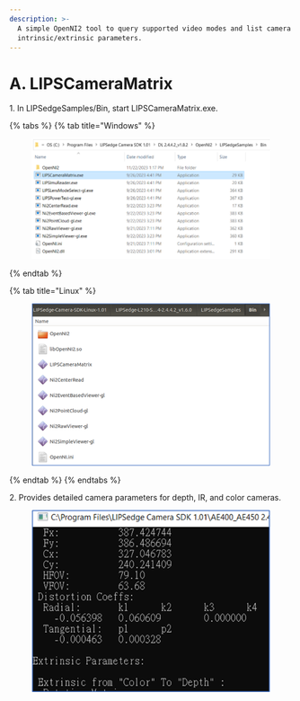 ```yaml
---
description: >-
  A simple OpenNI2 tool to query supported video modes and list camera
  intrinsic/extrinsic parameters.
---
```


# A. LIPSCameraMatrix

1\. In LIPSedgeSamples/Bin, start LIPSCameraMatrix.exe.

{% tabs %}
{% tab title="Windows" %}
<figure><img src="../../.gitbook/assets/image (31) (1).png" alt=""><figcaption></figcaption></figure>
{% endtab %}

{% tab title="Linux" %}
<figure><img src="../../.gitbook/assets/image (10) (3).png" alt=""><figcaption></figcaption></figure>
{% endtab %}
{% endtabs %}

2\. Provides detailed camera parameters for depth, IR, and color cameras.

<figure><img src="../../.gitbook/assets/image (33) (1).png" alt=""><figcaption></figcaption></figure>
